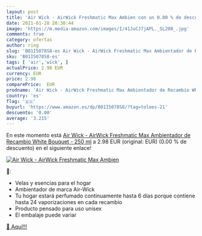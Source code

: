 ```yaml
---
layout: post
title: 'Air Wick - AirWick Freshmatic Max Ambien con un 0.00 % de descuento'
date: 2021-01-28 20:30:44
image: 'https://m.media-amazon.com/images/I/41JuCJ7jAPL._SL200_.jpg'
comments: true
category: ofertas
author: ring
slug: 'B01I5078S8-es Air Wick - AirWick Freshmatic Max Ambientador de Recambio...'
sku: 'B01I5078S8-es'
tags: [ 'air','wick', ]
actualPrice: 2.98 EUR
currency: EUR
price: 2.98
comparePrice:  EUR
prodname: 'Air Wick - AirWick Freshmatic Max Ambientador de Recambio White Bouquet - 250 ml'
country: 'es'
flag: '🇪🇸'
buyurl: 'https://www.amazon.es/dp/B01I5078S8/?tag=tolees-21'
descuento: '0.00'
average: '3.215'
---
```


En este momento está [Air Wick - AirWick Freshmatic Max Ambientador de Recambio White Bouquet - 250 ml](https://www.amazon.es/dp/B01I5078S8/?tag=tolees-21) a 2.98 EUR (original:  EUR) (0.00 %  de descuento) en el siguiente enlace!

[![Air Wick - AirWick Freshmatic Max Ambien](https://m.media-amazon.com/images/I/41JuCJ7jAPL._SL200_.jpg)](https://www.amazon.es/dp/B01I5078S8/?tag=tolees-21)

🔎:

- Velas y esencias para el hogar
- Ambientador de marca Air-Wick
- Tu hogar estará perfumado continuamente hasta 6 días porque contiene hasta 24 vaporizaciones en cada recambio
- Producto pensado para uso unisex
- El embalaje puede variar

[🛒 Aquí!!!](https://www.amazon.es/dp/B01I5078S8/?tag=tolees-21)
